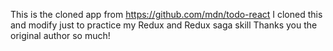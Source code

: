 This is the cloned app from
https://github.com/mdn/todo-react
I cloned this and modify just to practice my Redux and Redux saga skill
Thanks you the original author so much!
